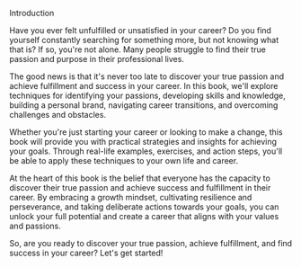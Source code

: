 Introduction

Have you ever felt unfulfilled or unsatisfied in your career? Do you find yourself constantly searching for something more, but not knowing what that is? If so, you're not alone. Many people struggle to find their true passion and purpose in their professional lives.

The good news is that it's never too late to discover your true passion and achieve fulfillment and success in your career. In this book, we'll explore techniques for identifying your passions, developing skills and knowledge, building a personal brand, navigating career transitions, and overcoming challenges and obstacles.

Whether you're just starting your career or looking to make a change, this book will provide you with practical strategies and insights for achieving your goals. Through real-life examples, exercises, and action steps, you'll be able to apply these techniques to your own life and career.

At the heart of this book is the belief that everyone has the capacity to discover their true passion and achieve success and fulfillment in their career. By embracing a growth mindset, cultivating resilience and perseverance, and taking deliberate actions towards your goals, you can unlock your full potential and create a career that aligns with your values and passions.

So, are you ready to discover your true passion, achieve fulfillment, and find success in your career? Let's get started!
